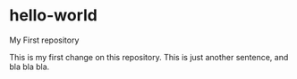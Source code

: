# hello-world
My First repository

This is my first change on this repository. This is just another sentence, and bla bla bla.
